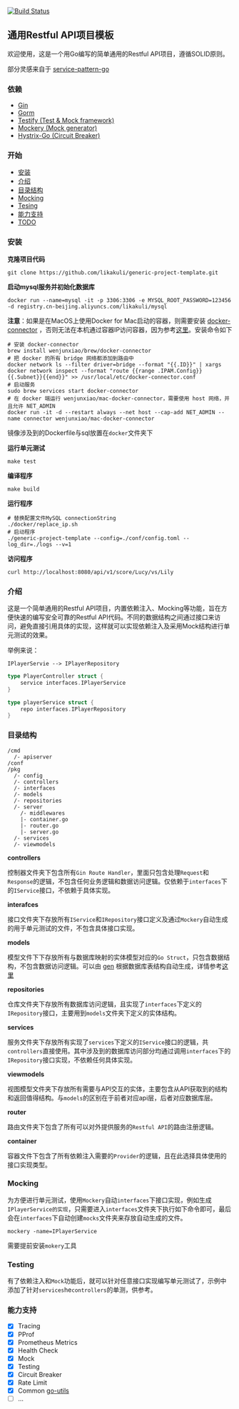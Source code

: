 [![Build Status](https://travis-ci.com/likakuli/generic-project-template.svg?branch=master)](https://travis-ci.com/likakuli/generic-project-template)
## 通用Restful API项目模板

欢迎使用，这是一个用Go编写的简单通用的Restful API项目，遵循SOLID原则。

部分灵感来自于 [service-pattern-go](https://github.com/irahardianto/service-pattern-go)

### 依赖

* [Gin](https://github.com/gin-gonic/gin)
* [Gorm](https://github.com/go-gorm/gorm)
* [Testify (Test & Mock framework)](https://github.com/stretchr/testify)
* [Mockery (Mock generator)](https://github.com/vektra/mockery)
* [Hystrix-Go (Circuit Breaker)](https://github.com/afex/hystrix-go)

### 开始

* [安装](#安装)
* [介绍](#介绍)
* [目录结构](#目录结构)
* [Mocking](#mocking)
* [Tesing](#testing)
* [能力支持](#能力支持)
* [TODO](#TODO)

### 安装

**克隆项目代码**

```shell
git clone https://github.com/likakuli/generic-project-template.git
```

**启动mysql服务并初始化数据库**

```shell
docker run --name=mysql -it -p 3306:3306 -e MYSQL_ROOT_PASSWORD=123456 -d registry.cn-beijing.aliyuncs.com/likakuli/mysql
```

**注意**：如果是在MacOS上使用Docker for Mac启动的容器，则需要安装 [docker-connector](https://github.com/wenjunxiao/mac-docker-connector) ，否则无法在本机通过容器IP访问容器，因为参考[这里](https://docs.docker.com/docker-for-mac/networking/#there-is-no-docker0-bridge-on-macos)。安装命令如下

```shell
# 安装 docker-connector
brew install wenjunxiao/brew/docker-connector  
# 把 docker 的所有 bridge 网络都添加到路由中
docker network ls --filter driver=bridge --format "{{.ID}}" | xargs docker network inspect --format "route {{range .IPAM.Config}}{{.Subnet}}{{end}}" >> /usr/local/etc/docker-connector.conf  
# 启动服务
sudo brew services start docker-connector  
# 在 docker 端运行 wenjunxiao/mac-docker-connector，需要使用 host 网络，并且允许 NET_ADMIN
docker run -it -d --restart always --net host --cap-add NET_ADMIN --name connector wenjunxiao/mac-docker-connector
```

镜像涉及到的Dockerfile与sql放置在`docker`文件夹下

**运行单元测试**

```shell
make test
```

**编译程序**

```shell
make build
```

**运行程序**

```shell
# 替换配置文件MySQL connectionString
./docker/replace_ip.sh
# 启动程序
./generic-project-template --config=./conf/config.toml --log_dir=./logs --v=1
```

**访问程序**

```shell
curl http://localhost:8080/api/v1/score/Lucy/vs/Lily
```

### 介绍

这是一个简单通用的Restful API项目，内置依赖注入、Mocking等功能，旨在方便快速的编写安全可靠的Restful API代码。不同的数据结构之间通过接口来访问，避免直接引用具体的实现，这样就可以实现依赖注入及采用Mock结构进行单元测试的效果。

举例来说：

`IPlayerServie --> IPlayerRepository`

```go
type PlayerController struct {
	service interfaces.IPlayerService
}

type playerService struct {
	repo interfaces.IPlayerRepository
}
```
### 目录结构

```text
/cmd
  /- apiserver
/conf
/pkg
  /- config
  /- controllers
  /- interfaces
  /- models
  /- repositories
  /- server
    /- middlewares
    |- container.go
    |- router.go
    |- server.go
  /- services
  /- viewmodels
```
**controllers**

控制器文件夹下包含所有`Gin Route Handler`，里面只包含处理`Request`和`Response`的逻辑，不包含任何业务逻辑和数据访问逻辑。仅依赖于`interfaces`下的`IService`接口，不依赖于具体实现。

**interafces**

接口文件夹下存放所有`IService`和`IRepository`接口定义及通过`Mockery`自动生成的用于单元测试的文件，不包含具体接口实现。

**models**

模型文件下下存放所有与数据库映射的实体模型对应的`Go Struct`，只包含数据结构，不包含数据访问逻辑。可以由 [gen](https://github.com/smallnest/gen) 根据数据库表结构自动生成，详情参考[这里](https://mp.weixin.qq.com/s/J7NO_kybMtatpWCnghu6Ag )

**repositories**

仓库文件夹下存放所有数据库访问逻辑，且实现了`interfaces`下定义的`IRepository`接口，主要用到`models`文件夹下定义的实体结构。

**services**

服务文件夹下存放所有实现了`services`下定义的`IService`接口的逻辑，共`controllers`直接使用。其中涉及到的数据库访问部分均通过调用`interfaces`下的`IRepository`接口实现，不依赖任何具体实现。

**viewmodels**

视图模型文件夹下存放所有需要与API交互的实体，主要包含从API获取到的结构和返回值得结构。与`models`的区别在于前者对应api层，后者对应数据库层。

**router**

路由文件夹下包含了所有可以对外提供服务的`Restful API`的路由注册逻辑。

**container**

容器文件下包含了所有依赖注入需要的`Provider`的逻辑，且在此选择具体使用的接口实现类型。

### Mocking

为方便进行单元测试，使用`Mockery`自动`interfaces`下接口实现，例如生成`IPlayerService的实现`，只需要进入`interfaces`文件夹下执行如下命令即可，最后会在`interfaces`下自动创建`mocks`文件夹来存放自动生成的文件。

```shell
mockery -name=IPlayerService
```

需要提前安装`mokery`工具

### Testing

有了依赖注入和`Mock`功能后，就可以针对任意接口实现编写单元测试了，示例中添加了针对`services`he`controllers`的单测，供参考。

### 能力支持

- [x] Tracing
- [x] PProf
- [x] Prometheus Metrics
- [x] Health Check
- [x] Mock
- [x] Testing
- [x] Circuit Breaker
- [x] Rate Limit
- [x] Common [go-utils](https://github.com/leopoldxx/go-utils)
- [ ] ...